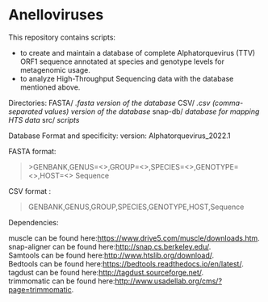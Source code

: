 # Anelloviruses

This repository contains scripts:
-  to create and maintain a database of complete Alphatorquevirus (TTV) ORF1 sequence annotated at species and genotype levels for metagenomic usage.
-  to analyze High-Throughput Sequencing data with the database mentioned above.


Directories: 
FASTA/      *.fasta version of the database*
CSV/        *.csv (comma-separated values) version of the database*
snap-db/    *database for mapping HTS data*
src/        *scripts*


Database Format and specificity: 
version: Alphatorquevirus_2022.1

FASTA format:
>\>GENBANK,GENUS=<>,GROUP=<>,SPECIES=<>,GENOTYPE=<>,HOST=<>
>Sequence

CSV format :
>GENBANK,GENUS,GROUP,SPECIES,GENOTYPE,HOST,Sequence

Dependencies:

muscle can be found here:<https://www.drive5.com/muscle/downloads.htm>.  
snap-aligner can be found here:<http://snap.cs.berkeley.edu/>.  
Samtools can be found here:<http://www.htslib.org/download/>.  
Bedtools can be found here:<https://bedtools.readthedocs.io/en/latest/>.  
tagdust can be found here:<http://tagdust.sourceforge.net/>.  
trimmomatic can be found here:<http://www.usadellab.org/cms/?page=trimmomatic>.  
